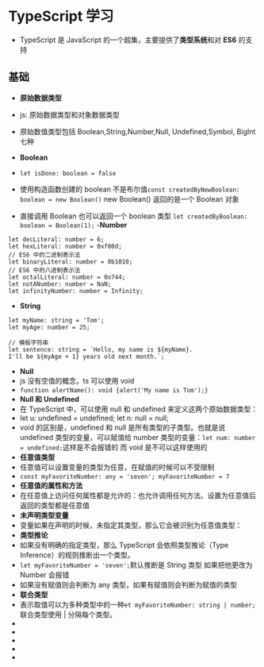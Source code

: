 <!--
 * @Author: your name
 * @Date: 2021-07-10 06:12:55
 * @LastEditTime: 2021-07-11 19:17:22
 * @LastEditors: Please set LastEditors
 * @Description: In User Settings Edit
 * @FilePath: \notes\study notes\Typescript\Ts.md
-->

# TypeScript 学习

-   TypeScript 是 JavaScript 的一个超集，主要提供了**类型系统**和对 **ES6** 的支持

## 基础

-   **原始数据类型**

-   js: 原始数据类型和对象数据类型
-   原始数值类型包括 Boolean,String,Number,Null, Undefined,Symbol, BigInt 七种
-   **Boolean**
-   `let isDone: boolean = false`
-   使用构造函数创建的 boolean 不是布尔值`const createdByNewBoolean: boolean = new Boolean()` new Boolean() 返回的是一个 Boolean 对象
-   直接调用 Boolean 也可以返回一个 boolean 类型 `let createdByBoolean: boolean = Boolean(1);` -**Number**

```
let decLiteral: number = 6;
let hexLiteral: number = 0xf00d;
// ES6 中的二进制表示法
let binaryLiteral: number = 0b1010;
// ES6 中的八进制表示法
let octalLiteral: number = 0o744;
let notANumber: number = NaN;
let infinityNumber: number = Infinity;
```

-   **String**

```
let myName: string = 'Tom';
let myAge: number = 25;

// 模板字符串
let sentence: string = `Hello, my name is ${myName}.
I'll be ${myAge + 1} years old next month.`;
```

-   **Null**
-   js 没有空值的概念，ts 可以使用 void
-   `function alertName(): void {alert('My name is Tom');}`
-   **Null 和 Undefined**
-   在 TypeScript 中，可以使用 null 和 undefined 来定义这两个原始数据类型：
-   let u: undefined = undefined; let n: null = null;
-   void 的区别是，undefined 和 null 是所有类型的子类型。也就是说 undefined 类型的变量，可以赋值给 number 类型的变量：`let num: number = undefined;`这样是不会报错的 而 void 是不可以这样使用的
-   **任意值类型**
-   任意值可以设置变量的类型为任意，在赋值的时候可以不受限制
-   `const myFavoriteNumber: any = 'seven'; myFavoriteNumber = 7`
-   **任意值的属性和方法**
-   在任意值上访问任何属性都是允许的：也允许调用任何方法。设置为任意值后返回的类型都是任意值
-   **未声明类型变量**
-   变量如果在声明的时候，未指定其类型，那么它会被识别为任意值类型：
-   **类型推论**
-   如果没有明确的指定类型，那么 TypeScript 会依照类型推论（Type Inference）的规则推断出一个类型。
-   `let myFavoriteNumber = 'seven';`默认推断是 String 类型 如果把他更改为 Number 会报错
-   如果没有赋值则会判断为 any 类型，如果有赋值则会判断为赋值的类型
-   **联合类型**
-   表示取值可以为多种类型中的一种`et myFavoriteNumber: string | number;`联合类型使用 | 分隔每个类型。
-
-
-
-
-
